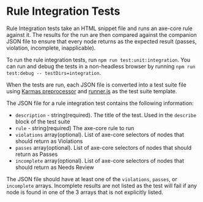 # Rule Integration Tests

Rule Integration tests take an HTML snippet file and runs an axe-core rule against it. The results for the run are then compared against the companion JSON file to ensure that every node returns as the expected result (passes, violation, incomplete, inapplicable).

To run the rule integration tests, run `npm run test:unit:integration`. You can run and debug the tests in a non-headless browser by running `npm run test:debug -- testDirs=integration`.

When the tests are run, each JSON file is converted into a test suite file using [Karmas preprocessor](https://karma-runner.github.io/0.10/config/preprocessors.html) and [runner.js](./runner.js) as the test suite template. 

The JSON file for a rule integration test contains the following information:

- `description` - string(required). The title of the test. Used in the `describe` block of the test suite
- `rule` - string(required) The axe-core rule to run
- `violations` array(optional). List of axe-core selectors of nodes that should return as Violations
- `passes` array(optional). List of axe-core selectors of nodes that should return as Passes
- `incomplete` array(optional). List of axe-core selectors of nodes that should return as Needs Review

The JSON file should have at least one of the `violations`, `passes`, or `incomplete` arrays. Incomplete results are not listed as the test will fail if any node is found in one of the 3 arrays that is not explicitly listed.